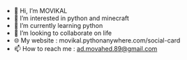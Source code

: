 - 👋 Hi, I’m MOVIKAL
- 👀 I’m interested in python and minecraft
- 🌱 I’m currently learning python
- 💞️ I’m looking to collaborate on life
- 🌐 My website : movikal.pythonanywhere.com/social-card
- 📫 How to reach me : ad.movahed.89@gmail.com

<!---
xMOVIKALx/xMOVIKALx is a ✨ special ✨ repository because its `README.md` (this file) appears on your GitHub profile.
You can click the Preview link to take a look at your changes.
--->
